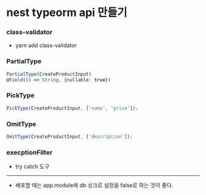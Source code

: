 # nest typeorm api 만들기

### class-validator

- yarn add class-validator

### PartialType

```typescript
PartialType(CreateProductInput)
@Field(() => String, {nullable: true})
```

### PickType

```typescript
PickType(CreateProductInput, ['name', 'price']);
```

### OmitType

```typescript
OmitType(CreateProductInput, ['description']);
```

### execptionFilter

- try catch 도구

---

- 배포할 때는 app.module에 db 싱크로 설정을 false로 하는 것이 좋다.
